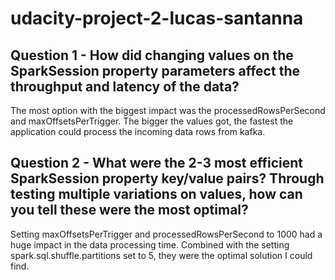 # udacity-project-2-lucas-santanna

<h2> Question 1 - How did changing values on the SparkSession property parameters affect the throughput and latency of the data? </h2>

The most option with the biggest impact was the processedRowsPerSecond and maxOffsetsPerTrigger. The bigger the values got, the fastest the application could process the incoming data rows from kafka. 

<h2> Question 2 - What were the 2-3 most efficient SparkSession property key/value pairs? Through testing multiple variations on values, how can you tell these were the most optimal? </h2>
  
Setting maxOffsetsPerTrigger and processedRowsPerSecond to 1000 had a huge impact in the data processing time. Combined with the setting spark.sql.shuffle.partitions set to 5, they were the optimal solution I could find.
